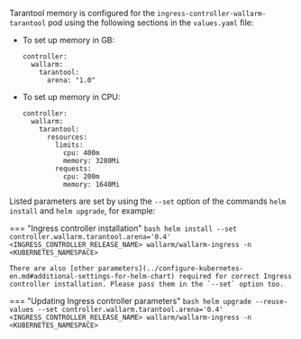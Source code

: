 Tarantool memory is configured for the `ingress-controller-wallarm-tarantool` pod using the following sections in the `values.yaml` file:

* To set up memory in GB:
    ```
    controller:
      wallarm:
        tarantool:
          arena: "1.0"
    ```

* To set up memory in CPU:
    ```
    controller:
      wallarm:
        tarantool:
          resources:
            limits:
              cpu: 400m
              memory: 3280Mi
            requests:
              cpu: 200m
              memory: 1640Mi
    ```

Listed parameters are set by using the `--set` option of the commands `helm install` and `helm upgrade`, for example:

=== "Ingress controller installation"
    ```bash
    helm install --set controller.wallarm.tarantool.arena='0.4' <INGRESS_CONTROLLER_RELEASE_NAME> wallarm/wallarm-ingress -n <KUBERNETES_NAMESPACE>
    ```

    There are also [other parameters](../configure-kubernetes-en.md#additional-settings-for-helm-chart) required for correct Ingress controller installation. Please pass them in the `--set` option too.
=== "Updating Ingress controller parameters"
    ```bash
    helm upgrade --reuse-values --set controller.wallarm.tarantool.arena='0.4' <INGRESS_CONTROLLER_RELEASE_NAME> wallarm/wallarm-ingress -n <KUBERNETES_NAMESPACE>
    ```
